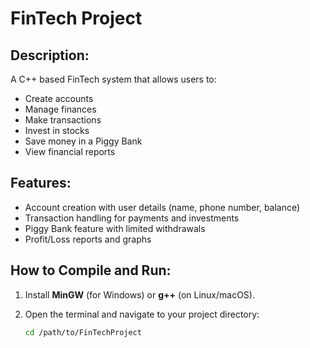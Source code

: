 # FinTech Project

## Description:
A C++ based FinTech system that allows users to:
- Create accounts
- Manage finances
- Make transactions
- Invest in stocks
- Save money in a Piggy Bank
- View financial reports

## Features:
- Account creation with user details (name, phone number, balance)
- Transaction handling for payments and investments
- Piggy Bank feature with limited withdrawals
- Profit/Loss reports and graphs

## How to Compile and Run:

1. Install **MinGW** (for Windows) or **g++** (on Linux/macOS).

2. Open the terminal and navigate to your project directory:
   ```bash
   cd /path/to/FinTechProject

